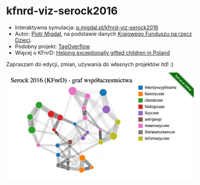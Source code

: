 # kfnrd-viz-serock2016

* Interaktywna symulacja: [p.migdal.pl/kfnrd-viz-serock2016](http://p.migdal.pl/kfnrd-viz-serock2016/)
* Autor: [Piotr Migdał](http://p.migdal.pl/), na podstawie danych [Krajowego Funduszu na rzecz Dzieci](http://fundusz.org/).
* Podobny projekt: [TagOverflow](http://p.migdal.pl/tagoverflow/)
* Więcej o KFnrD: [Helping exceptionally gifted children in Poland](http://crastina.se/gifted-children-in-poland-by-piotr-migdal/)

Zapraszam do edycji, zmian, używania do własnych projektów itd! :)

[![](serock2016kfnrd_graf.png)](http://p.migdal.pl/kfnrd-viz-serock2016/)
